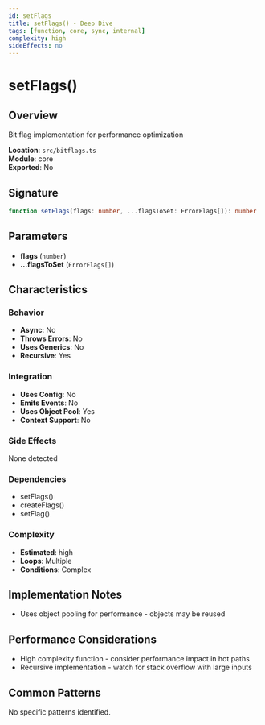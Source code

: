 ```yaml
---
id: setFlags
title: setFlags() - Deep Dive
tags: [function, core, sync, internal]
complexity: high
sideEffects: no
---
```


# setFlags()

## Overview
Bit flag implementation for performance optimization

**Location**: `src/bitflags.ts`  
**Module**: core  
**Exported**: No  

## Signature
```typescript
function setFlags(flags: number, ...flagsToSet: ErrorFlags[]): number
```

## Parameters
- **flags** (`number`)
- **...flagsToSet** (`ErrorFlags[]`)

## Characteristics

### Behavior
- **Async**: No
- **Throws Errors**: No
- **Uses Generics**: No
- **Recursive**: Yes

### Integration
- **Uses Config**: No
- **Emits Events**: No
- **Uses Object Pool**: Yes
- **Context Support**: No

### Side Effects
None detected

### Dependencies
- setFlags()
- createFlags()
- setFlag()

### Complexity
- **Estimated**: high
- **Loops**: Multiple
- **Conditions**: Complex



## Implementation Notes
- Uses object pooling for performance - objects may be reused

## Performance Considerations
- High complexity function - consider performance impact in hot paths
- Recursive implementation - watch for stack overflow with large inputs

## Common Patterns
No specific patterns identified.
